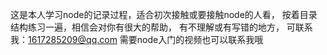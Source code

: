 这是本人学习node的记录过程，适合初次接触或要接触node的人看，
按着目录结构练习一遍，相信会对你有很大的帮助，
有不理解或有写错的地方，
可联系我：1617285209@qq.com
需要node入门的视频也可以联系我哦
